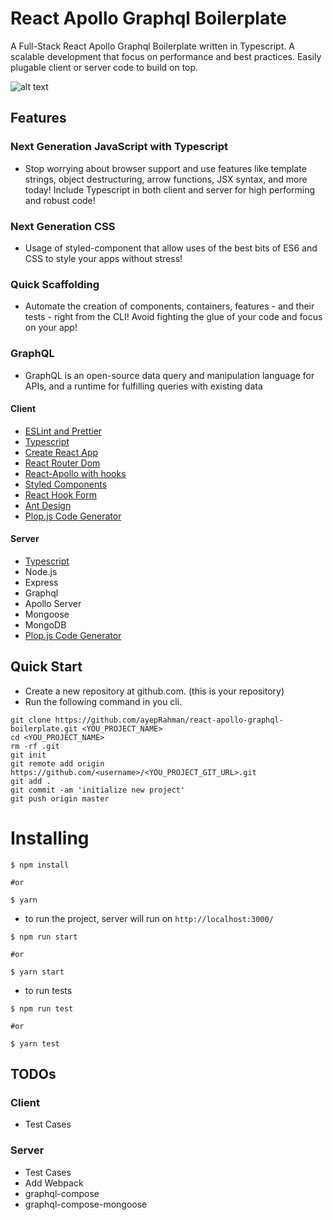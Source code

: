 # React Apollo Graphql Boilerplate

A Full-Stack React Apollo Graphql Boilerplate written in Typescript. A scalable development that focus on performance and best practices. Easily plugable client or server code to build on top.

![alt text](https://i0.wp.com/blog.logrocket.com/wp-content/uploads/2019/06/building-graphql-react-app-typescript.png?w=1024&ssl=1)

## Features

### Next Generation JavaScript with Typescript

- Stop worrying about browser support and use features like template strings, object destructuring, arrow functions, JSX syntax, and more today! Include Typescript in both client and server for high performing and robust code!

### Next Generation CSS

- Usage of styled-component that allow uses of the best bits of ES6 and CSS to style your apps without stress!

### Quick Scaffolding

- Automate the creation of components, containers, features - and their tests - right from the CLI! Avoid fighting the glue of your code and focus on your app!

### GraphQL

- GraphQL is an open-source data query and manipulation language for APIs, and a runtime for fulfilling queries with existing data

#### Client

- [ESLint and Prettier](https://www.robertcooper.me/using-eslint-and-prettier-in-a-typescript-project)
- [Typescript](https://www.typescriptlang.org/docs/handbook/jsx.html)
- [Create React App](https://create-react-app.dev/)
- [React Router Dom](https://reacttraining.com/react-router/web/guides/quick-start)
- [React-Apollo with hooks](https://www.apollographql.com/docs/react/)
- [Styled Components](https://www.styled-components.com/)
- [React Hook Form](https://react-hook-form.com/)
- [Ant Design](https://ant.design/)
- [Plop.js Code Generator](https://plopjs.com/)

#### Server

- [Typescript](https://www.typescriptlang.org/docs/handbook/jsx.html)
- Node.js
- Express
- Graphql
- Apollo Server
- Mongoose
- MongoDB
- [Plop.js Code Generator](https://plopjs.com/)

## Quick Start

- Create a new repository at github.com. (this is your repository)
- Run the following command in you cli.

```
git clone https://github.com/ayepRahman/react-apollo-graphql-boilerplate.git <YOU_PROJECT_NAME>
cd <YOU_PROJECT_NAME>
rm -rf .git
git init
git remote add origin https://github.com/<username>/<YOU_PROJECT_GIT_URL>.git
git add .
git commit -am 'initialize new project'
git push origin master
```

# Installing

```
$ npm install

#or

$ yarn
```

- to run the project, server will run on `http://localhost:3000/`

```
$ npm run start

#or

$ yarn start
```

- to run tests

```
$ npm run test

#or

$ yarn test
```

## TODOs

### Client

- Test Cases

### Server

- Test Cases
- Add Webpack
- graphql-compose
- graphql-compose-mongoose
